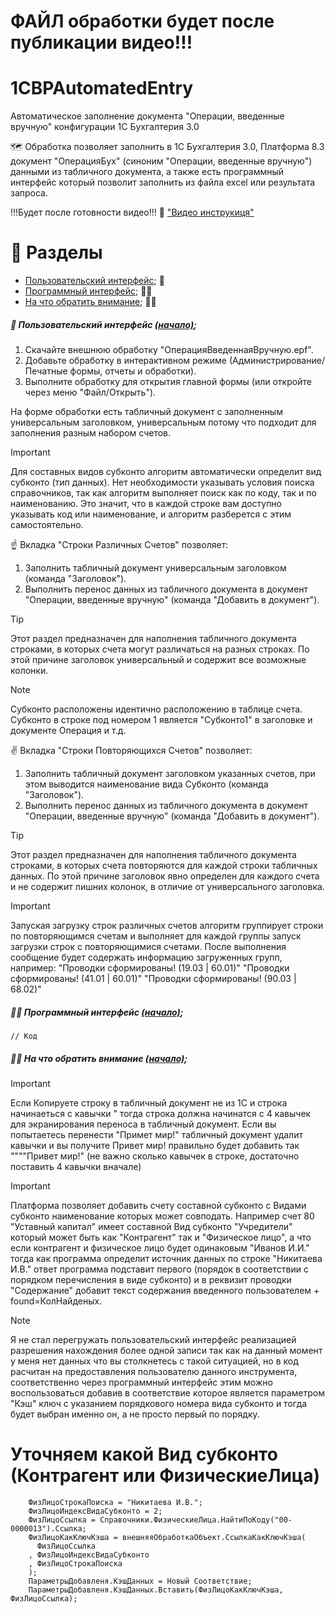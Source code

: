 # ФАЙЛ обработки будет после публикации видео!!!

##### <a name="pageup"></a>

# 1CBPAutomatedEntry
Автоматическое заполнение документа "Операции, введенные вручную" конфигурации 1С Бухгалтерия 3.0


🗺️ Обработка позволяет заполнить в 1С Бухгалтерия 3.0, Платформа 8.3 документ "ОперацияБух" (синоним "Операции, введенные вручную")
данными из табличного документа, а также есть программный интерфейс который позволит заполнить из файла excel или результата запроса.

!!!Будет после готовности видео!!! 👀 ["Видео инструкиця"](https://youtu.be/)

# 📜 Разделы

+ [Пользовательский интерфейс](#step0); 👥
+ [Программный интерфейс](#step1); 👨‍💻
+ [На что обратить внимание](#step2); 🖖🏻

##### <a name="step0"></a> 👥 Пользовательский интерфейс [(начало)](#pageup);

1. Скачайте внешнюю обработку "ОперацияВведеннаяВручную.epf".
2. Добавьте обработку в интерактивном режиме (Администрирование/Печатные формы, отчеты и обработки).
3. Выполните обработку для открытия главной формы (или откройте через меню "Файл/Открыть").

На форме обработки есть табличный документ с заполненным универсальным заголовком, универсальным потому что подходит для заполнения разным набором счетов.

> [!IMPORTANT]
> Для составных видов субконто алгоритм автоматически определит вид субконто (тип данных).
> Нет необходимости указывать условия поиска справочников, так как
> алгоритм выполняет поиск как по коду, так и по наименованию. Это значит, что в каждой строке
> вам доступно указывать код или наименование, и алгоритм разберется с этим самостоятельно.

☝ Вкладка "Строки Различных Счетов" позволяет:
1. Заполнить табличный документ универсальным заголовком (команда "Заголовок").
2. Выполнить перенос данных из табличного документа в документ "Операции, введенные вручную" (команда "Добавить в документ").

> [!TIP]
> Этот раздел предназначен для наполнения табличного документа строками, в которых счета могут различаться на разных строках.
> По этой причине заголовок универсальный и содержит все возможные колонки.

> [!NOTE]
> Субконто расположены идентично расположению в таблице счета.
> Субконто в строке под номером 1 является "Субконто1" в заголовке и документе Операция и т.д.

✌️ Вкладка "Строки Повторяющихся Счетов" позволяет:
1. Заполнить табличный документ заголовком указанных счетов, при этом выводится наименование вида Субконто (команда "Заголовок").
2. Выполнить перенос данных из табличного документа в документ "Операции, введенные вручную" (команда "Добавить в документ").

> [!TIP]
> Этот раздел предназначен для наполнения табличного документа строками, в которых счета повторяются для каждой строки табличных данных. 
> По этой причине заголовок явно определен для каждого счета и не содержит лишних колонок, в отличие от универсального заголовка.

> [!IMPORTANT]
> Запуская загрузку строк различных счетов алгоритм группирует строки по повторяющимся счетам и выполняет 
> для каждой группы запуск загрузки строк с повторяющимися счетами. После выполнения сообщение будет содержать
> информацию загруженных групп, например:
> "Проводки сформированы! (19.03 | 60.01)"
> "Проводки сформированы! (41.01 | 60.01)"
> "Проводки сформированы! (90.03 | 68.02)"


##### <a name="step1"></a> 👨‍💻 Программный интерфейс [(начало)](#pageup);


```
// Код
```

##### <a name="step2"></a> 🖖🏻 На что обратить внимание [(начало)](#pageup);




> [!IMPORTANT]
> Если Копируете строку в табличный документ не из 1С и строка начинаеться с кавычки " тогда
> строка должна начинатся с 4 кавычек для экранирования переноса в табличный документ.
> Если вы попытаетесь перенести "Примет мир!" табличный документ удалит кавычки и вы получите Привет мир!
> правильно будет добавить так """"Привет мир!" (не важно сколько кавычек в строке, достаточно поставить 4 кавычки вначале)

> [!IMPORTANT]
> Платформа позволяет добавить счету составной субконто с Видами субконто наименование которых может совподать.
> Например счет 80 "Уставный капитал" имеет составной Вид субконто "Учредители" который может быть как "Контрагент" так и "Физическое лицо",
> а что если контрагент и физическое лицо будет одинаковым "Иванов И.И." тогда как программа определит источник данных по строке "Никитаева И.В."
> ответ программа подставит первого (порядок в соответствии с порядком перечисления в виде субконто) и в реквизит проводки "Содержание" добавит
> текст содержания введенного пользователем + found=КолНайденых.

> [!NOTE]
> Я не стал перегружать пользовательский интерфейс реализацией разрешения нахождения более одной записи
> так как на данный момент у меня нет данных что вы столкнетесь с такой ситуацией, но в код расчитан на
> предоставления пользователю данного инструмента, соответственно через программный интерфейс этим можно воспользоваться
> добавив в соответствие которое является параметром "Кэш" ключ с указанием порядкового номера вида субконто и тогда будет
> выбран именно он, а не просто первый по порядку.

# Уточняем какой Вид субконто (Контрагент или ФизическиеЛица)
```1C
	ФизЛицоСтрокаПоиска = "Никитаева И.В.";
	ФизЛицоИндексВидаСубконто = 2;
	ФизЛицоСсылка = Справочники.ФизическиеЛица.НайтиПоКоду("00-0000013").Ссылка;
	ФизЛицоКакКлючКэша = внешняяОбработкаОбъект.СсылкаКакКлючКэша(
	  ФизЛицоСсылка
	, ФизЛицоИндексВидаСубконто
	, ФизЛицоСтрокаПоиска
	);
	ПараметрыДобавленя.КэшДанных = Новый Соответствие;
	ПараметрыДобавленя.КэшДанных.Вставить(ФизЛицоКакКлючКэша, ФизЛицоСсылка);
```
